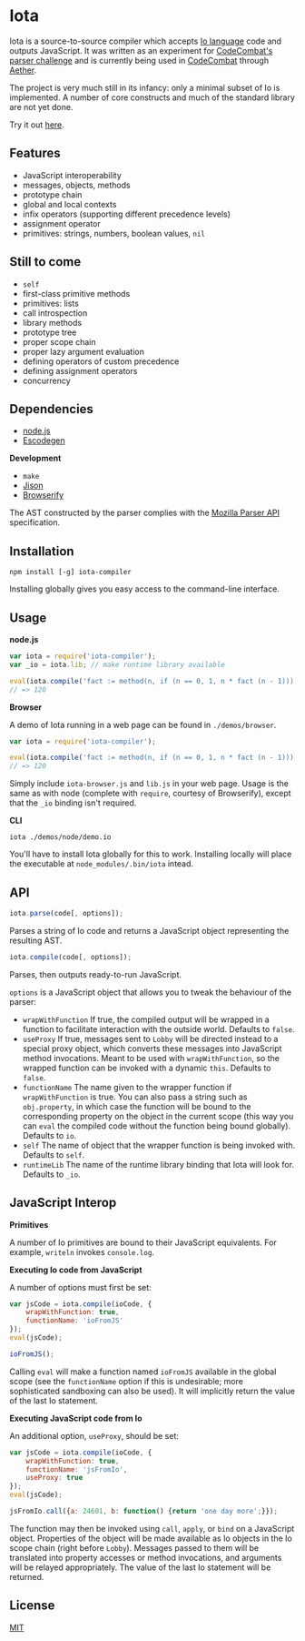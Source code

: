 Iota
====

Iota is a source-to-source compiler which accepts [Io language](http://iolanguage.org/) code and outputs JavaScript. It was written as an experiment for [CodeCombat's parser challenge](http://codecombat.challengepost.com/) and is currently being used in [CodeCombat](http://codecombat.com/) through [Aether](http://aetherjs.com/).

The project is very much still in its infancy: only a minimal subset of Io is implemented. A number of core constructs and much of the standard library are not yet done.

Try it out [here](http://dariusf.github.io/iota/).

Features
--------

- JavaScript interoperability
- messages, objects, methods
- prototype chain
- global and local contexts
- infix operators (supporting different precedence levels)
- assignment operator
- primitives: strings, numbers, boolean values, `nil`

Still to come
-------------

- `self`
- first-class primitive methods
- primitives: lists
- call introspection
- library methods
- prototype tree
- proper scope chain
- proper lazy argument evaluation
- defining operators of custom precedence
- defining assignment operators
- concurrency

Dependencies
------------

- [node.js](http://nodejs.org/)
- [Escodegen](https://github.com/Constellation/escodegen)

**Development**

- `make`
- [Jison](http://zaach.github.io/jison/)
- [Browserify](http://browserify.org/)

The AST constructed by the parser complies with the [Mozilla Parser API](https://developer.mozilla.org/en-US/docs/SpiderMonkey/Parser_API) specification.

Installation
------------

`npm install [-g] iota-compiler`

Installing globally gives you easy access to the command-line interface.

Usage
-----

**node.js**

```js
var iota = require('iota-compiler');
var _io = iota.lib; // make runtime library available

eval(iota.compile('fact := method(n, if (n == 0, 1, n * fact (n - 1))); writeln(fact(5))'));
// => 120
```

**Browser**

A demo of Iota running in a web page can be found in `./demos/browser`.
```js
var iota = require('iota-compiler');

eval(iota.compile('fact := method(n, if (n == 0, 1, n * fact (n - 1))); writeln(fact(5))'));
// => 120
```
Simply include `iota-browser.js` and `lib.js` in your web page. Usage is the same as with node (complete with `require`, courtesy of Browserify), except that the `_io` binding isn't required.

**CLI**

```
iota ./demos/node/demo.io
```
You'll have to install Iota globally for this to work. Installing locally will place the executable at `node_modules/.bin/iota` intead.

API
---

```js
iota.parse(code[, options]);
```
Parses a string of Io code and returns a JavaScript object representing the resulting AST.

```js
iota.compile(code[, options]);
```
Parses, then outputs ready-to-run JavaScript.

`options` is a JavaScript object that allows you to tweak the behaviour of the parser:

- `wrapWithFunction` If true, the compiled output will be wrapped in a function to facilitate interaction with the outside world. Defaults to `false`.
- `useProxy` If true, messages sent to `Lobby` will be directed instead to a special proxy object, which converts these messages into JavaScript method invocations. Meant to be used with `wrapWithFunction`, so the wrapped function can be invoked with a dynamic `this`. Defaults to `false`.
- `functionName` The name given to the wrapper function if `wrapWithFunction` is true. You can also pass a string such as `obj.property`, in which case the function will be bound to the corresponding property on the object in the current scope (this way you can `eval` the compiled code without the function being bound globally). Defaults to `io`.
- `self` The name of object that the wrapper function is being invoked with. Defaults to `self`.
- `runtimeLib` The name of the runtime library binding that Iota will look for. Defaults to `_io`.

JavaScript Interop
------------------

**Primitives**

A number of Io primitives are bound to their JavaScript equivalents. For example, `writeln` invokes `console.log`.

**Executing Io code from JavaScript**

A number of options must first be set:

```js
var jsCode = iota.compile(ioCode, {
	wrapWithFunction: true,
	functionName: 'ioFromJS'
});
eval(jsCode);

ioFromJS();
```
Calling `eval` will make a function named `ioFromJS` available in the global scope (see the `functionName` option if this is undesirable; more sophisticated sandboxing can also be used). It will implicitly return the value of the last Io statement.

**Executing JavaScript code from Io**

An additional option, `useProxy`, should be set:

```js
var jsCode = iota.compile(ioCode, {
	wrapWithFunction: true,
	functionName: 'jsFromIo',
	useProxy: true
});
eval(jsCode);

jsFromIo.call({a: 24601, b: function() {return 'one day more';}});
```
The function may then be invoked using `call`, `apply`, or `bind` on a JavaScript object. Properties of the object will be made available as Io objects in the Io scope chain (right before `Lobby`). Messages passed to them will be translated into property accesses or method invocations, and arguments will be relayed appropriately. The value of the last Io statement will be returned.

License
-------
[MIT](http://opensource.org/licenses/MIT)